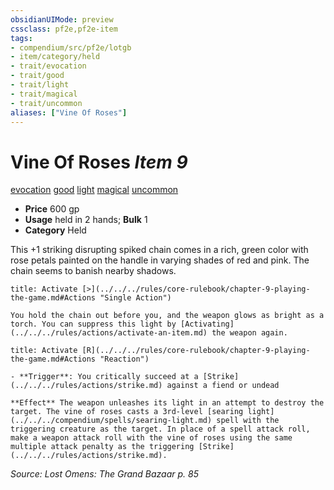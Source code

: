 ```yaml
---
obsidianUIMode: preview
cssclass: pf2e,pf2e-item
tags:
- compendium/src/pf2e/lotgb
- item/category/held
- trait/evocation
- trait/good
- trait/light
- trait/magical
- trait/uncommon
aliases: ["Vine Of Roses"]
---
```

# Vine Of Roses *Item 9*  
[evocation](../../../Rules/traits/evocation.md)  [good](../../../Rules/traits/good.md)  [light](../../../Rules/traits/light.md)  [magical](../../../Rules/traits/magical.md)  [uncommon](../../../Rules/traits/uncommon.md)  

- **Price** 600 gp
- **Usage** held in 2 hands; **Bulk** 1
- **Category** Held

This +1 striking disrupting spiked chain comes in a rich, green color with rose petals painted on the handle in varying shades of red and pink. The chain seems to banish nearby shadows.

```ad-embed-ability
title: Activate [>](../../../rules/core-rulebook/chapter-9-playing-the-game.md#Actions "Single Action")

You hold the chain out before you, and the weapon glows as bright as a torch. You can suppress this light by [Activating](../../../rules/actions/activate-an-item.md) the weapon again.
```

```ad-embed-ability
title: Activate [R](../../../rules/core-rulebook/chapter-9-playing-the-game.md#Actions "Reaction")

- **Trigger**: You critically succeed at a [Strike](../../../rules/actions/strike.md) against a fiend or undead

**Effect** The weapon unleashes its light in an attempt to destroy the target. The vine of roses casts a 3rd-level [searing light](../../../compendium/spells/searing-light.md) spell with the triggering creature as the target. In place of a spell attack roll, make a weapon attack roll with the vine of roses using the same multiple attack penalty as the triggering [Strike](../../../rules/actions/strike.md).
```

*Source: Lost Omens: The Grand Bazaar p. 85*
